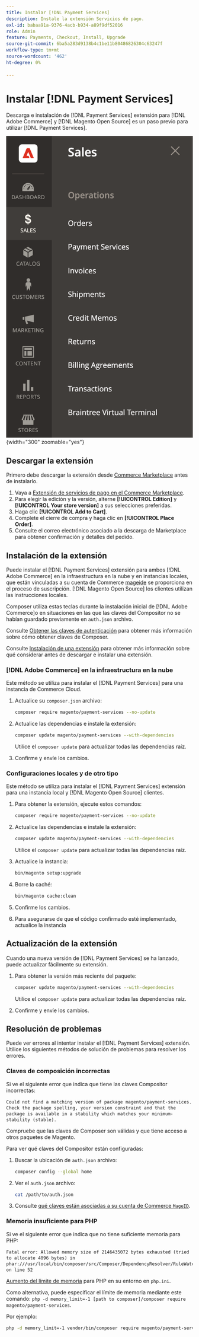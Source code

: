 ```yaml
---
title: Instalar [!DNL Payment Services]
description: Instale la extensión Servicios de pago.
exl-id: babaa91a-9376-4acb-b934-a89f9df52016
role: Admin
feature: Payments, Checkout, Install, Upgrade
source-git-commit: 6ba5a283d9138b4c1be11b80486826304c63247f
workflow-type: tm+mt
source-wordcount: '462'
ht-degree: 0%

---
```


# Instalar [!DNL Payment Services]

Descarga e instalación de [!DNL Payment Services] extensión para [!DNL Adobe Commerce] y [!DNL Magento Open Source] es un paso previo para utilizar [!DNL Payment Services].

![[!DNL Payment Services] vista de administración de extensiones](assets/admin-view.png){width="300" zoomable="yes"}

## Descargar la extensión

Primero debe descargar la extensión desde [Commerce Marketplace](https://experienceleague.adobe.com/docs/commerce-admin/start/resources/commerce-marketplace.html) antes de instalarlo.

1. Vaya a [Extensión de servicios de pago en el Commerce Marketplace](https://commercemarketplace.adobe.com/magento-payment-services.html).
1. Para elegir la edición y la versión, alterne **[!UICONTROL Edition]** y **[!UICONTROL Your store version]** a sus selecciones preferidas.
1. Haga clic **[!UICONTROL Add to Cart]**.
1. Complete el cierre de compra y haga clic en **[!UICONTROL Place Order]**.
1. Consulte el correo electrónico asociado a la descarga de Marketplace para obtener confirmación y detalles del pedido.

## Instalación de la extensión

Puede instalar el [!DNL Payment Services] extensión para ambos [!DNL Adobe Commerce] en la infraestructura en la nube y en instancias locales, que están vinculadas a su cuenta de Commerce [mageide](https://devdocs.magento.com/marketplace/sellers/profile-personal.html#field-descriptions) se proporciona en el proceso de suscripción. [!DNL Magento Open Source] los clientes utilizan las instrucciones locales.

Composer utiliza estas teclas durante la instalación inicial de [!DNL Adobe Commerce]o en situaciones en las que las claves del Compositor no se habían guardado previamente en `auth.json` archivo.

Consulte [Obtener las claves de autenticación](https://devdocs.magento.com/guides/v2.4/install-gde/prereq/connect-auth.html) para obtener más información sobre cómo obtener claves de Composer.

Consulte [Instalación de una extensión](https://devdocs.magento.com/guides/v2.4/install-gde/install/cli/extensions.html) para obtener más información sobre qué considerar antes de descargar e instalar una extensión.

### [!DNL Adobe Commerce] en la infraestructura en la nube

Este método se utiliza para instalar el [!DNL Payment Services] para una instancia de Commerce Cloud.

1. Actualice su `composer.json` archivo:

   ```bash
   composer require magento/payment-services --no-update
   ```

1. Actualice las dependencias e instale la extensión:

   ```bash
   composer update magento/payment-services --with-dependencies
   ```

   Utilice el `composer update` para actualizar todas las dependencias raíz.

1. Confirme y envíe los cambios.

### Configuraciones locales y de otro tipo

Este método se utiliza para instalar el [!DNL Payment Services] extensión para una instancia local y [!DNL Magento Open Source] clientes.

1. Para obtener la extensión, ejecute estos comandos:

   ```bash
   composer require magento/payment-services --no-update
   ```

1. Actualice las dependencias e instale la extensión:

   ```bash
   composer update magento/payment-services --with-dependencies
   ```

   Utilice el `composer update` para actualizar todas las dependencias raíz.

1. Actualice la instancia:

   ```bash
   bin/magento setup:upgrade
   ```

1. Borre la caché:

   ```bash
   bin/magento cache:clean
   ```

1. Confirme los cambios.
1. Para asegurarse de que el código confirmado esté implementado, actualice la instancia

## Actualización de la extensión

Cuando una nueva versión de [!DNL Payment Services] se ha lanzado, puede actualizar fácilmente su extensión.

1. Para obtener la versión más reciente del paquete:

   ```bash
   composer update magento/payment-services --with-dependencies
   ```

   Utilice el `composer update` para actualizar todas las dependencias raíz.

1. Confirme y envíe los cambios.

## Resolución de problemas

Puede ver errores al intentar instalar el [!DNL Payment Services] extensión. Utilice los siguientes métodos de solución de problemas para resolver los errores.

### Claves de composición incorrectas

Si ve el siguiente error que indica que tiene las claves Compositor incorrectas:

```terminal
Could not find a matching version of package magento/payment-services. Check the package spelling, your version constraint and that the package is available in a stability which matches your minimum-stability (stable).
```

Compruebe que las claves de Composer son válidas y que tiene acceso a otros paquetes de Magento.

Para ver qué claves del Compositor están configuradas:

1. Buscar la ubicación de `auth.json` archivo:

   ```bash
   composer config --global home
   ```

1. Ver el `auth.json` archivo:

   ```bash
   cat /path/to/auth.json
   ```

1. Consulte [qué claves están asociadas a su cuenta de Commerce `MageID`](https://devdocs.magento.com/guides/v2.4/install-gde/prereq/connect-auth.html).

### Memoria insuficiente para PHP

Si ve el siguiente error que indica que no tiene suficiente memoria para PHP:

```terminal
Fatal error: Allowed memory size of 2146435072 bytes exhausted (tried to allocate 4096 bytes) in phar:///usr/local/bin/composer/src/Composer/DependencyResolver/RuleWatchGraph.php on line 52
```

[Aumento del límite de memoria](https://devdocs.magento.com/cloud/project/magento-app-php-ini.html#increase-php-memory-limit) para PHP en su entorno en `php.ini`.

Como alternativa, puede especificar el límite de memoria mediante este comando: `php -d memory_limit=-1 [path to composer]/composer require magento/payment-services`.

Por ejemplo:

```bash
php -d memory_limit=-1 vendor/bin/composer require magento/payment-services
```
